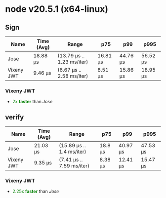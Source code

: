 # node v20.5.1 (x64-linux)

## Sign

| Name       | Time (Avg) | Range                      | p75      | p99      | p995     |
| ---------- | ---------- | -------------------------- | -------- | -------- | -------- |
| Jose       | 18.88 µs   | (13.79 µs .. 1.23 ms/iter) | 16.81 µs | 44.76 µs | 56.52 µs |
| Vixeny JWT | 9.46 µs    | (6.67 µs .. 2.58 ms/iter)  | 8.51 µs  | 15.86 µs | 18.95 µs |

### **Vixeny JWT**

- <span style="color:green">2x **faster**</span> than _Jose_

## verify

| Name       | Time (Avg) | Range                     | p75     | p99      | p995     |
| ---------- | ---------- | ------------------------- | ------- | -------- | -------- |
| Jose       | 21.03 µs   | (15.89 µs .. 1.4 ms/iter) | 18.8 µs | 40.97 µs | 47.53 µs |
| Vixeny JWT | 9.35 µs    | (7.41 µs .. 7.59 ms/iter) | 8.38 µs | 12.41 µs | 15.47 µs |

### **Vixeny JWT**

- <span style="color:green">2.25x **faster**</span> than _Jose_
